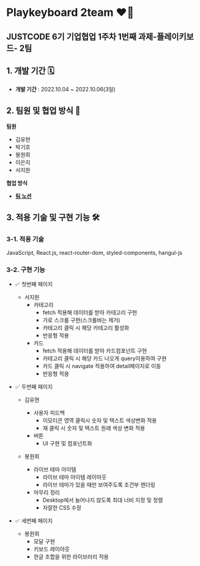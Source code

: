 # Playkeyboard 2team ❤️‍🔥 

## JUSTCODE 6기 기업협업 1주차 1번째 과제-플레이키보드- 2팀

## 1. 개발 기간 🗓

- __개발 기간__  : 2022.10.04 ~ 2022.10.06(3일)

## 2. 팀원 및 협업 방식 🤹

**팀원**
   - 김유현
   - 박기호
   - 봉원희
   - 이은지
   - 서지원

**협업 방식**
- __[팀 노션](https://www.notion.so/wecode/Team7-JGUD-895618b19f4941dabc8961ff0e1b16cf)__

## 3. 적용 기술 및 구현 기능 🛠

### 3-1. 적용 기술 

JavaScript, React.js, react-router-dom, styled-components, hangul-js

### 3-2. 구현 기능

- ✅ 첫번째 페이지
  - 서지원
    - 카테고리 
      - fetch 적용해 데이터를 받아 카테고리 구현
      - 가로 스크롤 구현(스크롤바는 제거)
      - 카테고리 클릭 시 해당 카테고리 활성화
      - 반응형 적용
    - 카드
      - fetch 적용해 데이터를 받아 카드컴포넌트 구현
      - 카테고리 클릭 시 해당 카드 나오게 query이용하여 구현 
      - 카드 클릭 시 navigate 적용하여 detail페이지로 이동
      - 반응형 적용
 
- ✅ 두번째 페이지
  - 김유현
    - 사용자 피드백
      - 이모티콘 영역 클릭시 숫자 및 텍스트 색상변화 적용
      - 재 클릭 시 숫자 및 텍스트 원래 색상 변화 적용
    - 버튼 
      - UI 구현 및 컴포넌트화
      
  - 봉원희
    - 라이브 테마 아이템
      - 라이브 테마 아이템 레이아웃
      - 라이브 테마가 있을 때만 보여주도록 조건부 렌더링
    - 마무리 정리
      - Desktop에서 늘어나지 않도록 최대 너비 지정 및 정렬
      - 자잘한 CSS 수정
      
- ✅ 세번째 페이지
  - 봉원희
    - 모달 구현
    - 키보드 레이아웃
    - 한글 조합을 위한 라이브러리 적용

